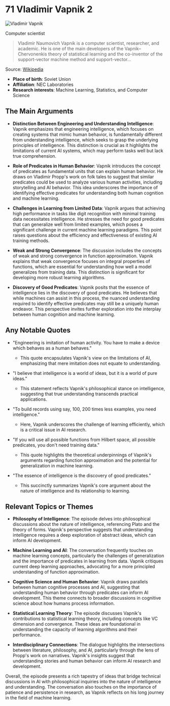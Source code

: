 # 71 Vladimir Vapnik 2


![Vladimir Vapnik](https://encrypted-tbn0.gstatic.com/images?q=tbn:ANd9GcRfaaM3ay01KsDGyn3xgwu4dQorbyDuk5RDk7grFw&s=0)

Computer scientist

> Vladimir Naumovich Vapnik is a computer scientist, researcher, and academic. He is one of the main developers of the Vapnik–Chervonenkis theory of statistical learning and the co-inventor of the support-vector machine method and support-vector...

Source: [Wikipedia](https://en.wikipedia.org/wiki/Vladimir_Vapnik)

- **Place of birth**: Soviet Union
- **Affiliation**: NEC Laboratories
- **Research interests**: Machine Learning, Statistics, and Computer Science


## The Main Arguments

- **Distinction Between Engineering and Understanding Intelligence**: Vapnik emphasizes that engineering intelligence, which focuses on creating systems that mimic human behavior, is fundamentally different from understanding intelligence, which seeks to grasp the underlying principles of intelligence. This distinction is crucial as it highlights the limitations of current AI systems, which may perform tasks well but lack true comprehension.

- **Role of Predicates in Human Behavior**: Vapnik introduces the concept of predicates as fundamental units that can explain human behavior. He draws on Vladimir Propp's work on folk tales to suggest that similar predicates could be used to analyze various human activities, including storytelling and AI behavior. This idea underscores the importance of identifying effective predicates for understanding both human cognition and machine learning.

- **Challenges in Learning from Limited Data**: Vapnik argues that achieving high performance in tasks like digit recognition with minimal training data necessitates intelligence. He stresses the need for good predicates that can generalize well from limited examples, which poses a significant challenge in current machine learning paradigms. This point raises questions about the efficiency and effectiveness of existing AI training methods.

- **Weak and Strong Convergence**: The discussion includes the concepts of weak and strong convergence in function approximation. Vapnik explains that weak convergence focuses on integral properties of functions, which are essential for understanding how well a model generalizes from training data. This distinction is significant for developing more robust learning algorithms.

- **Discovery of Good Predicates**: Vapnik posits that the essence of intelligence lies in the discovery of good predicates. He believes that while machines can assist in this process, the nuanced understanding required to identify effective predicates may still be a uniquely human endeavor. This perspective invites further exploration into the interplay between human cognition and machine learning.

## Any Notable Quotes

- "Engineering is imitation of human activity. You have to make a device which behaves as a human behaves."
  - This quote encapsulates Vapnik's view on the limitations of AI, emphasizing that mere imitation does not equate to understanding.

- "I believe that intelligence is a world of ideas, but it is a world of pure ideas."
  - This statement reflects Vapnik's philosophical stance on intelligence, suggesting that true understanding transcends practical applications.

- "To build records using say, 100, 200 times less examples, you need intelligence."
  - Here, Vapnik underscores the challenge of learning efficiently, which is a critical issue in AI research.

- "If you will use all possible functions from Hilbert space, all possible predicates, you don't need training data."
  - This quote highlights the theoretical underpinnings of Vapnik's arguments regarding function approximation and the potential for generalization in machine learning.

- "The essence of intelligence is the discovery of good predicates."
  - This succinctly summarizes Vapnik's core argument about the nature of intelligence and its relationship to learning.

## Relevant Topics or Themes

- **Philosophy of Intelligence**: The episode delves into philosophical discussions about the nature of intelligence, referencing Plato and the theory of forms. Vapnik's perspective suggests that understanding intelligence requires a deep exploration of abstract ideas, which can inform AI development.

- **Machine Learning and AI**: The conversation frequently touches on machine learning concepts, particularly the challenges of generalization and the importance of predicates in learning from data. Vapnik critiques current deep learning approaches, advocating for a more principled understanding of function approximation.

- **Cognitive Science and Human Behavior**: Vapnik draws parallels between human cognitive processes and AI, suggesting that understanding human behavior through predicates can inform AI development. This theme connects to broader discussions in cognitive science about how humans process information.

- **Statistical Learning Theory**: The episode discusses Vapnik's contributions to statistical learning theory, including concepts like VC dimension and convergence. These ideas are foundational in understanding the capacity of learning algorithms and their performance.

- **Interdisciplinary Connections**: The dialogue highlights the intersections between literature, philosophy, and AI, particularly through the lens of Propp's work on narratives. Vapnik's insights suggest that understanding stories and human behavior can inform AI research and development.

Overall, the episode presents a rich tapestry of ideas that bridge technical discussions in AI with philosophical inquiries into the nature of intelligence and understanding. The conversation also touches on the importance of patience and persistence in research, as Vapnik reflects on his long journey in the field of machine learning.